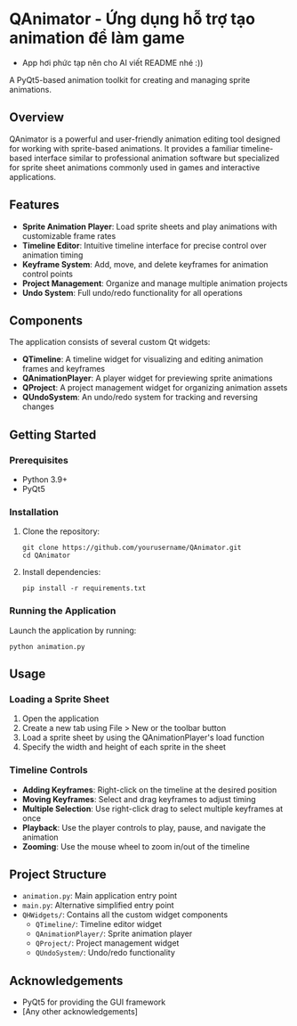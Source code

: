 # QAnimator - Ứng dụng hỗ trợ tạo animation để làm game
* App hơi phức tạp nên cho AI viết README nhé :))

A PyQt5-based animation toolkit for creating and managing sprite animations.

## Overview

QAnimator is a powerful and user-friendly animation editing tool designed for working with sprite-based animations. It provides a familiar timeline-based interface similar to professional animation software but specialized for sprite sheet animations commonly used in games and interactive applications.

## Features

- **Sprite Animation Player**: Load sprite sheets and play animations with customizable frame rates
- **Timeline Editor**: Intuitive timeline interface for precise control over animation timing
- **Keyframe System**: Add, move, and delete keyframes for animation control points
- **Project Management**: Organize and manage multiple animation projects
- **Undo System**: Full undo/redo functionality for all operations

## Components

The application consists of several custom Qt widgets:

- **QTimeline**: A timeline widget for visualizing and editing animation frames and keyframes
- **QAnimationPlayer**: A player widget for previewing sprite animations
- **QProject**: A project management widget for organizing animation assets
- **QUndoSystem**: An undo/redo system for tracking and reversing changes

## Getting Started

### Prerequisites

- Python 3.9+
- PyQt5

### Installation

1. Clone the repository:
   ```
   git clone https://github.com/yourusername/QAnimator.git
   cd QAnimator
   ```

2. Install dependencies:
   ```
   pip install -r requirements.txt
   ```

### Running the Application

Launch the application by running:

```
python animation.py
```

## Usage

### Loading a Sprite Sheet

1. Open the application
2. Create a new tab using File > New or the toolbar button
3. Load a sprite sheet by using the QAnimationPlayer's load function
4. Specify the width and height of each sprite in the sheet

### Timeline Controls

- **Adding Keyframes**: Right-click on the timeline at the desired position
- **Moving Keyframes**: Select and drag keyframes to adjust timing
- **Multiple Selection**: Use right-click drag to select multiple keyframes at once
- **Playback**: Use the player controls to play, pause, and navigate the animation
- **Zooming**: Use the mouse wheel to zoom in/out of the timeline

## Project Structure

- `animation.py`: Main application entry point
- `main.py`: Alternative simplified entry point
- `QHWidgets/`: Contains all the custom widget components
  - `QTimeline/`: Timeline editor widget
  - `QAnimationPlayer/`: Sprite animation player
  - `QProject/`: Project management widget
  - `QUndoSystem/`: Undo/redo functionality
## Acknowledgements

- PyQt5 for providing the GUI framework
- [Any other acknowledgements]

